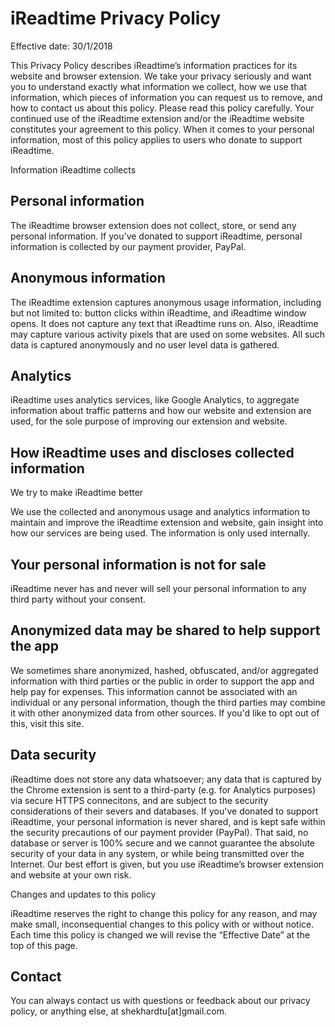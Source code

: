 
# iReadtime Privacy Policy

Effective date: 30/1/2018

This Privacy Policy describes iReadtime’s information practices for its website and browser extension. We take your privacy seriously and want you to understand exactly what information we collect, how we use that information, which pieces of information you can request us to remove, and how to contact us about this policy. Please read this policy carefully. Your continued use of the iReadtime extension and/or the iReadtime website constitutes your agreement to this policy. When it comes to your personal information, most of this policy applies to users who donate to support iReadtime.

Information iReadtime collects

## Personal information

The iReadtime browser extension does not collect, store, or send any personal information. If you've donated to support iReadtime, personal information is collected by our payment provider, PayPal.

## Anonymous information

The iReadtime extension captures anonymous usage information, including but not limited to: button clicks within iReadtime, and iReadtime window opens. It does not capture any text that iReadtime runs on. Also, iReadtime may capture various activity pixels that are used on some websites. All such data is captured anonymously and no user level data is gathered.

## Analytics

iReadtime uses analytics services, like Google Analytics, to aggregate information about traffic patterns and how our website and extension are used, for the sole purpose of improving our extension and website.

## How iReadtime uses and discloses collected information

We try to make iReadtime better

We use the collected and anonymous usage and analytics information to maintain and improve the iReadtime extension and website, gain insight into how our services are being used. The information is only used internally.

## Your personal information is not for sale

iReadtime never has and never will sell your personal information to any third party without your consent.

## Anonymized data may be shared to help support the app

We sometimes share anonymized, hashed, obfuscated, and/or aggregated information with third parties or the public in order to support the app and help pay for expenses. This information cannot be associated with an individual or any personal information, though the third parties may combine it with other anonymized data from other sources. If you'd like to opt out of this, visit this site.

## Data security

iReadtime does not store any data whatsoever; any data that is captured by the Chrome extension is sent to a third-party (e.g. for Analytics purposes) via secure HTTPS connecitons, and are subject to the security considerations of their severs and databases. If you've donated to support iReadtime, your personal information is never shared, and is kept safe within the security precautions of our payment provider (PayPal). That said, no database or server is 100% secure and we cannot guarantee the absolute security of your data in any system, or while being transmitted over the Internet. Our best effort is given, but you use iReadtime’s browser extension and website at your own risk.

Changes and updates to this policy

iReadtime reserves the right to change this policy for any reason, and may make small, inconsequential changes to this policy with or without notice. Each time this policy is changed we will revise the “Effective Date” at the top of this page.

## Contact

You can always contact us with questions or feedback about our privacy policy, or anything else, at shekhardtu[at]gmail.com.

 

 
